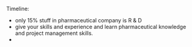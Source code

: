 Timeline: 

* only 15% stuff in pharmaceutical company is R & D
* give your skills and experience and learn pharmaceutical knowledge and project management skills. 
* 
